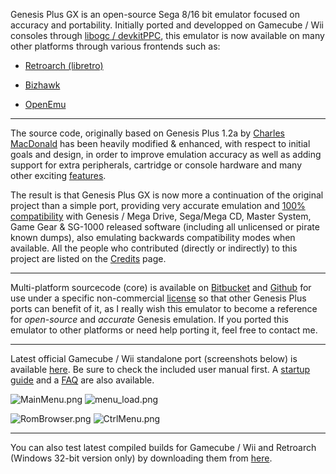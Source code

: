 Genesis Plus GX is an open-source Sega 8/16 bit emulator focused on accuracy and portability. Initially ported and developped on Gamecube / Wii consoles through [libogc / devkitPPC](http://sourceforge.net/projects/devkitpro/), this emulator is now available on many other platforms through various frontends such as:

* [Retroarch (libretro)](http://www.libretro.com)

* [Bizhawk](http://tasvideos.org/Bizhawk.html)

* [OpenEmu](http://openemu.org/)

----

The source code, originally based on Genesis Plus 1.2a by [Charles MacDonald](http://www.techno-junk.org/ ) has been heavily modified & enhanced, with respect to initial goals and design, in order to improve emulation accuracy as well as adding support for extra peripherals, cartridge or console hardware and many other exciting [features](https://bitbucket.org/eke/genesis-plus-gx/src/master/wiki/Features.md).

The result is that Genesis Plus GX is now more a continuation of the original project than a simple port, providing very accurate emulation and [100% compatibility](https://bitbucket.org/eke/genesis-plus-gx/src/master/wiki/Compatibility.md) with Genesis / Mega Drive, Sega/Mega CD, Master System, Game Gear & SG-1000 released software (including all unlicensed or pirate known dumps), also emulating backwards compatibility modes when available. All the people who contributed (directly or indirectly) to this project are listed on the [Credits](https://bitbucket.org/eke/genesis-plus-gx/src/master/wiki/Credits.md) page.

----

Multi-platform sourcecode (core) is available on [Bitbucket](https://bitbucket.org/eke/genesis-plus-gx/src/) and [Github](https://github.com/ekeeke/Genesis-Plus-GX) for use under a specific non-commercial [license](https://bitbucket.org/eke/genesis-plus-gx/src/master/LICENSE.txt) so that other Genesis Plus ports can benefit of it, as I really wish this emulator to become a reference for _open-source_ and _accurate_ Genesis emulation. If you ported this emulator to other platforms or need help porting it, feel free to contact me.

----

Latest official Gamecube / Wii standalone port (screenshots below) is available [here](https://bitbucket.org/eke/genesis-plus-gx/downloads). Be sure to check the included user manual first. A [startup guide](https://bitbucket.org/eke/genesis-plus-gx/src/master/wiki/Getting%20Started.md) and a [FAQ](https://bitbucket.org/eke/genesis-plus-gx/src/master/wiki/Frequently%20Asked%20Questions.md) are also available.

![MainMenu.png](https://bitbucket.org/repo/7AjE6M/images/3565283297-MainMenu.png)
![menu_load.png](https://bitbucket.org/repo/7AjE6M/images/164055790-menu_load.png)

![RomBrowser.png](https://bitbucket.org/repo/7AjE6M/images/1972035547-RomBrowser.png)
![CtrlMenu.png](https://bitbucket.org/repo/7AjE6M/images/2283464354-CtrlMenu.png)

----

You can also test latest compiled builds for Gamecube / Wii and Retroarch (Windows 32-bit version only) by downloading them from [here](https://bitbucket.org/eke/genesis-plus-gx/src/master/builds/).

